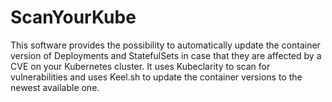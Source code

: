 # ScanYourKube

This software provides the possibility to automatically update the container version of Deployments and StatefulSets in case that they are affected by a CVE on your Kubernetes cluster. It uses Kubeclarity to scan for vulnerabilities and uses Keel.sh to update the container versions to the newest available one.